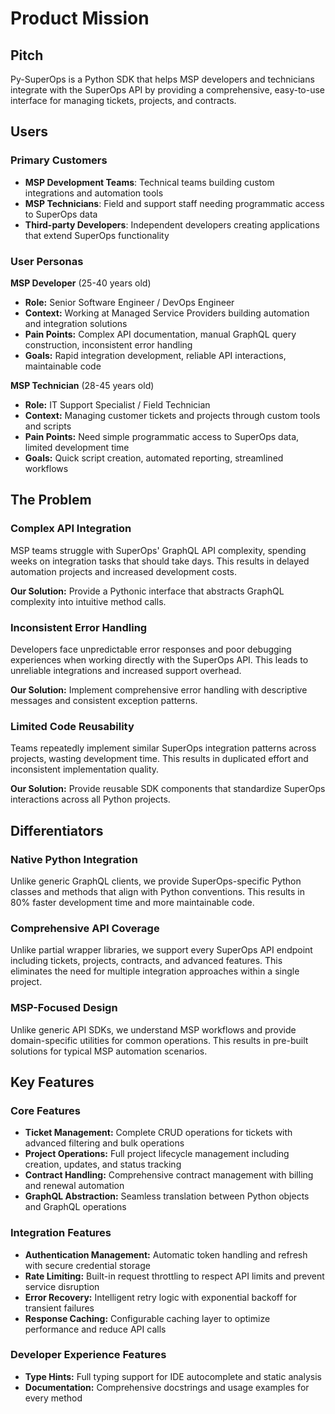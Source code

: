 # Product Mission

## Pitch

Py-SuperOps is a Python SDK that helps MSP developers and technicians integrate with the SuperOps API by providing a comprehensive, easy-to-use interface for managing tickets, projects, and contracts.

## Users

### Primary Customers

- **MSP Development Teams**: Technical teams building custom integrations and automation tools
- **MSP Technicians**: Field and support staff needing programmatic access to SuperOps data
- **Third-party Developers**: Independent developers creating applications that extend SuperOps functionality

### User Personas

**MSP Developer** (25-40 years old)
- **Role:** Senior Software Engineer / DevOps Engineer
- **Context:** Working at Managed Service Providers building automation and integration solutions
- **Pain Points:** Complex API documentation, manual GraphQL query construction, inconsistent error handling
- **Goals:** Rapid integration development, reliable API interactions, maintainable code

**MSP Technician** (28-45 years old)
- **Role:** IT Support Specialist / Field Technician
- **Context:** Managing customer tickets and projects through custom tools and scripts
- **Pain Points:** Need simple programmatic access to SuperOps data, limited development time
- **Goals:** Quick script creation, automated reporting, streamlined workflows

## The Problem

### Complex API Integration

MSP teams struggle with SuperOps' GraphQL API complexity, spending weeks on integration tasks that should take days. This results in delayed automation projects and increased development costs.

**Our Solution:** Provide a Pythonic interface that abstracts GraphQL complexity into intuitive method calls.

### Inconsistent Error Handling

Developers face unpredictable error responses and poor debugging experiences when working directly with the SuperOps API. This leads to unreliable integrations and increased support overhead.

**Our Solution:** Implement comprehensive error handling with descriptive messages and consistent exception patterns.

### Limited Code Reusability

Teams repeatedly implement similar SuperOps integration patterns across projects, wasting development time. This results in duplicated effort and inconsistent implementation quality.

**Our Solution:** Provide reusable SDK components that standardize SuperOps interactions across all Python projects.

## Differentiators

### Native Python Integration

Unlike generic GraphQL clients, we provide SuperOps-specific Python classes and methods that align with Python conventions. This results in 80% faster development time and more maintainable code.

### Comprehensive API Coverage

Unlike partial wrapper libraries, we support every SuperOps API endpoint including tickets, projects, contracts, and advanced features. This eliminates the need for multiple integration approaches within a single project.

### MSP-Focused Design

Unlike generic API SDKs, we understand MSP workflows and provide domain-specific utilities for common operations. This results in pre-built solutions for typical MSP automation scenarios.

## Key Features

### Core Features

- **Ticket Management:** Complete CRUD operations for tickets with advanced filtering and bulk operations
- **Project Operations:** Full project lifecycle management including creation, updates, and status tracking
- **Contract Handling:** Comprehensive contract management with billing and renewal automation
- **GraphQL Abstraction:** Seamless translation between Python objects and GraphQL operations

### Integration Features

- **Authentication Management:** Automatic token handling and refresh with secure credential storage
- **Rate Limiting:** Built-in request throttling to respect API limits and prevent service disruption
- **Error Recovery:** Intelligent retry logic with exponential backoff for transient failures
- **Response Caching:** Configurable caching layer to optimize performance and reduce API calls

### Developer Experience Features

- **Type Hints:** Full typing support for IDE autocomplete and static analysis
- **Documentation:** Comprehensive docstrings and usage examples for every method

